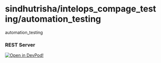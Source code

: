 # sindhutrisha/intelops_compage_testing/automation_testing
automation_testing


### REST Server





    



[![Open in DevPod!](https://devpod.sh/assets/open-in-devpod.svg)](https://devpod.sh/open#https://github.com/sindhutrisha/intelops_compage_testing/automation_testing)